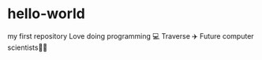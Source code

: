# hello-world
my first repository
Love doing programming 💻
Traverse ✈️
Future computer scientists👨‍🔬
